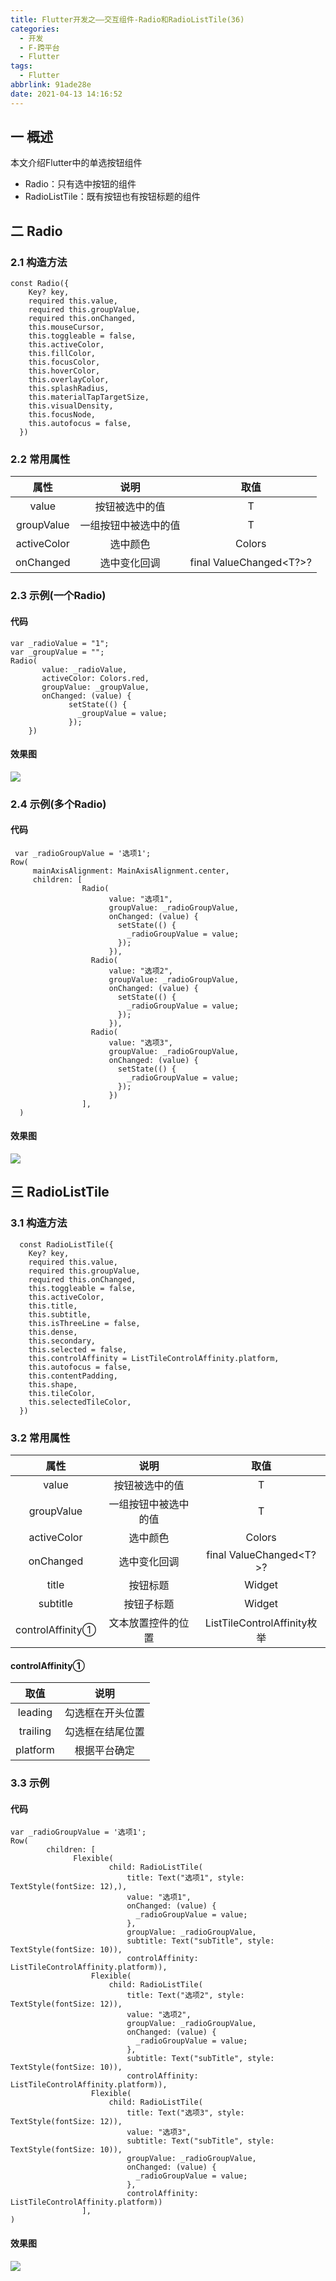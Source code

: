```yaml
---
title: Flutter开发之——交互组件-Radio和RadioListTile(36)
categories:
  - 开发
  - F-跨平台
  - Flutter
tags:
  - Flutter
abbrlink: 91ade28e
date: 2021-04-13 14:16:52
---
```

## 一 概述

本文介绍Flutter中的单选按钮组件

* Radio：只有选中按钮的组件
* RadioListTile：既有按钮也有按钮标题的组件

<!--more-->

## 二 Radio

### 2.1 构造方法

```
const Radio({
    Key? key,
    required this.value,
    required this.groupValue,
    required this.onChanged,
    this.mouseCursor,
    this.toggleable = false,
    this.activeColor,
    this.fillColor,
    this.focusColor,
    this.hoverColor,
    this.overlayColor,
    this.splashRadius,
    this.materialTapTargetSize,
    this.visualDensity,
    this.focusNode,
    this.autofocus = false,
  })
```

### 2.2 常用属性

|    属性     |         说明         |          取值           |
| :---------: | :------------------: | :---------------------: |
|    value    |    按钮被选中的值    |            T            |
| groupValue  | 一组按钮中被选中的值 |            T            |
| activeColor |       选中颜色       |         Colors          |
|  onChanged  |     选中变化回调     | final ValueChanged<T?>? |

### 2.3 示例(一个Radio)

#### 代码

```
var _radioValue = "1";
var _groupValue = "";
Radio(
       value: _radioValue,
       activeColor: Colors.red,
       groupValue: _groupValue,
       onChanged: (value) {
             setState(() {
               _groupValue = value;
             });
    })
```

#### 效果图

![][1]

### 2.4 示例(多个Radio)

#### 代码

```
 var _radioGroupValue = '选项1';
Row(
     mainAxisAlignment: MainAxisAlignment.center,
     children: [
              	Radio(
                      value: "选项1",
                      groupValue: _radioGroupValue,
                      onChanged: (value) {
                        setState(() {
                          _radioGroupValue = value;
                        });
                      }),
                  Radio(
                      value: "选项2",
                      groupValue: _radioGroupValue,
                      onChanged: (value) {
                        setState(() {
                          _radioGroupValue = value;
                        });
                      }),
                  Radio(
                      value: "选项3",
                      groupValue: _radioGroupValue,
                      onChanged: (value) {
                        setState(() {
                          _radioGroupValue = value;
                        });
                      })
                ],
  )
```

#### 效果图
![][2]

## 三 RadioListTile

### 3.1 构造方法

```
  const RadioListTile({
    Key? key,
    required this.value,
    required this.groupValue,
    required this.onChanged,
    this.toggleable = false,
    this.activeColor,
    this.title,
    this.subtitle,
    this.isThreeLine = false,
    this.dense,
    this.secondary,
    this.selected = false,
    this.controlAffinity = ListTileControlAffinity.platform,
    this.autofocus = false,
    this.contentPadding,
    this.shape,
    this.tileColor,
    this.selectedTileColor,
  })
```

### 3.2 常用属性

|       属性       |         说明         |            取值             |
| :--------------: | :------------------: | :-------------------------: |
|      value       |    按钮被选中的值    |              T              |
|    groupValue    | 一组按钮中被选中的值 |              T              |
|   activeColor    |       选中颜色       |           Colors            |
|    onChanged     |     选中变化回调     |   final ValueChanged<T?>?   |
|      title       |       按钮标题       |           Widget            |
|     subtitle     |      按钮子标题      |           Widget            |
| controlAffinity① |  文本放置控件的位置  | ListTileControlAffinity枚举 |

#### controlAffinity①

|   取值   |       说明       |
| :------: | :--------------: |
| leading  | 勾选框在开头位置 |
| trailing | 勾选框在结尾位置 |
| platform |   根据平台确定   |

### 3.3 示例

#### 代码

```
var _radioGroupValue = '选项1';
Row(
     	children: [
              Flexible(
                      child: RadioListTile(
                          title: Text("选项1", style: TextStyle(fontSize: 12),),
                          value: "选项1",
                          onChanged: (value) {
                            _radioGroupValue = value;
                          },
                          groupValue: _radioGroupValue,
                          subtitle: Text("subTitle", style: TextStyle(fontSize: 10)),
                          controlAffinity: ListTileControlAffinity.platform)),
                  Flexible(
                      child: RadioListTile(
                          title: Text("选项2", style: TextStyle(fontSize: 12)),
                          value: "选项2",
                          groupValue: _radioGroupValue,
                          onChanged: (value) {
                            _radioGroupValue = value;
                          },
                          subtitle: Text("subTitle", style: TextStyle(fontSize: 10)),
                          controlAffinity: ListTileControlAffinity.platform)),
                  Flexible(
                      child: RadioListTile(
                          title: Text("选项3", style: TextStyle(fontSize: 12)),
                          value: "选项3",
                          subtitle: Text("subTitle", style: TextStyle(fontSize: 10)),
                          groupValue: _radioGroupValue,
                          onChanged: (value) {
                            _radioGroupValue = value;
                          },
                          controlAffinity: ListTileControlAffinity.platform))
                ],
)
```

#### 效果图
![][3]



[1]:https://cdn.jsdelivr.net/gh/PGzxc/CDN/blog-flutter/flutter-radio-sample.gif
[2]:https://cdn.jsdelivr.net/gh/PGzxc/CDN/blog-flutter/flutter-radio-muti-sample.gif
[3]:https://cdn.jsdelivr.net/gh/PGzxc/CDN/blog-flutter/flutter-radioCheckList-sample.gif